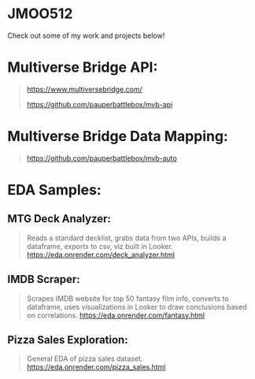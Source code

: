 # JMOO512

Check out some of my work and projects below!

# Multiverse Bridge API:
 >https://www.multiversebridge.com/
 >
 >https://github.com/pauperbattlebox/mvb-api

# Multiverse Bridge Data Mapping:
 >https://github.com/pauperbattlebox/mvb-auto

# EDA Samples:

## MTG Deck Analyzer:
 >Reads a standard decklist, grabs data from two APIs, builds a dataframe, exports to csv, viz built in Looker.
 >https://eda.onrender.com/deck_analyzer.html
 
## IMDB Scraper:
 >Scrapes IMDB website for top 50 fantasy film info, converts to dataframe, uses visualizations in Looker to draw conclusions based on correlations.
 >https://eda.onrender.com/fantasy.html

## Pizza Sales Exploration:
 >General EDA of pizza sales dataset.
 >https://eda.onrender.com/pizza_sales.html
